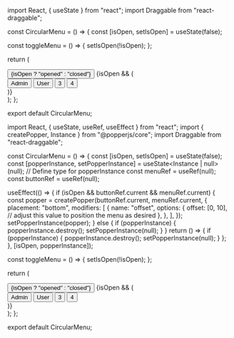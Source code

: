 import React, { useState } from "react";
import Draggable from "react-draggable";

const CircularMenu = () => {
  const [isOpen, setIsOpen] = useState(false);

  const toggleMenu = () => {
    setIsOpen(!isOpen);
  };

  return (
    <Draggable>
      <div className="flex items-center justify-center h-screen">
        <div className="relative">
          <button
            className="h-20 w-20 bg-gray-900 text-white font-bold rounded-full flex items-center justify-center absolute"
            onMouseEnter={toggleMenu}>
            {isOpen ? "opened" : "closed"}
          </button>
          {isOpen && (
            <div className="flex flex-col items-center justify-center absolute">
              <button className="h-16 w-16 bg-indigo-500 text-white font-bold rounded-full flex items-center justify-center absolute top-0 right-0">
                Admin
              </button>
              <button className="h-12 w-12 bg-indigo-500 text-white font-bold rounded-full flex items-center justify-center absolute top-0 left-24">
                User
              </button>
              <button className="h-12 w-12 bg-indigo-500 text-white font-bold rounded-full flex items-center justify-center absolute top-16 right-0">
                3
              </button>
              <button className="h-12 w-12 bg-indigo-500 text-white font-bold rounded-full flex items-center justify-center absolute bottom-0 left-0">
                4
              </button>
            </div>
          )}
        </div>
      </div>
    </Draggable>
  );
};

export default CircularMenu;




import React, { useState, useRef, useEffect } from "react";
import { createPopper, Instance } from "@popperjs/core";
import Draggable from "react-draggable";

const CircularMenu = () => {
  const [isOpen, setIsOpen] = useState(false);
  const [popperInstance, setPopperInstance] = useState<Instance | null>(null); // Define type for popperInstance
  const menuRef = useRef<HTMLDivElement>(null);
  const buttonRef = useRef<HTMLButtonElement>(null);

  useEffect(() => {
    if (isOpen && buttonRef.current && menuRef.current) {
      const popper = createPopper(buttonRef.current, menuRef.current, {
        placement: "bottom",
        modifiers: [
          {
            name: "offset",
            options: {
              offset: [0, 10], // adjust this value to position the menu as desired
            },
          },
        ],
      });
      setPopperInstance(popper);
    } else {
      if (popperInstance) {
        popperInstance.destroy();
        setPopperInstance(null);
      }
    }
    return () => {
      if (popperInstance) {
        popperInstance.destroy();
        setPopperInstance(null);
      }
    };
  }, [isOpen, popperInstance]);

  const toggleMenu = () => {
    setIsOpen(!isOpen);
  };

  return (
    <Draggable>
      <div className="flex items-center justify-center h-screen">
        <div className="relative">
          <button
            ref={buttonRef}
            className="h-20 w-20 bg-gray-900 text-white font-bold rounded-full flex items-center justify-center absolute"
            onMouseEnter={toggleMenu}>
            {isOpen ? "opened" : "closed"}
          </button>
          {isOpen && (
            <div
              ref={menuRef}
              className="flex flex-col items-center justify-center absolute">
              <button className="h-16 w-16 bg-indigo-500 text-white font-bold rounded-full flex items-center justify-center absolute top-0 right-0">
                Admin
              </button>
              <button className="h-12 w-12 bg-indigo-500 text-white font-bold rounded-full flex items-center justify-center absolute top-0 left-24">
                User
              </button>
              <button className="h-12 w-12 bg-indigo-500 text-white font-bold rounded-full flex items-center justify-center absolute top-16 right-0">
                3
              </button>
              <button className="h-12 w-12 bg-indigo-500 text-white font-bold rounded-full flex items-center justify-center absolute bottom-0 left-0">
                4
              </button>
            </div>
          )}
        </div>
      </div>
    </Draggable>
  );
};

export default CircularMenu;

